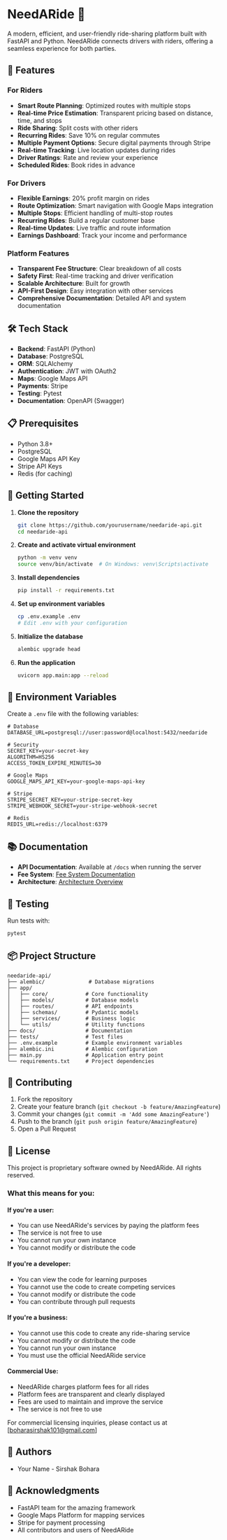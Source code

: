 # NeedARide 🚗

A modern, efficient, and user-friendly ride-sharing platform built with FastAPI and Python. NeedARide connects drivers with riders, offering a seamless experience for both parties.

## 🌟 Features

### For Riders

- **Smart Route Planning**: Optimized routes with multiple stops
- **Real-time Price Estimation**: Transparent pricing based on distance, time, and stops
- **Ride Sharing**: Split costs with other riders
- **Recurring Rides**: Save 10% on regular commutes
- **Multiple Payment Options**: Secure digital payments through Stripe
- **Real-time Tracking**: Live location updates during rides
- **Driver Ratings**: Rate and review your experience
- **Scheduled Rides**: Book rides in advance

### For Drivers

- **Flexible Earnings**: 20% profit margin on rides
- **Route Optimization**: Smart navigation with Google Maps integration
- **Multiple Stops**: Efficient handling of multi-stop routes
- **Recurring Rides**: Build a regular customer base
- **Real-time Updates**: Live traffic and route information
- **Earnings Dashboard**: Track your income and performance

### Platform Features

- **Transparent Fee Structure**: Clear breakdown of all costs
- **Safety First**: Real-time tracking and driver verification
- **Scalable Architecture**: Built for growth
- **API-First Design**: Easy integration with other services
- **Comprehensive Documentation**: Detailed API and system documentation

## 🛠️ Tech Stack

- **Backend**: FastAPI (Python)
- **Database**: PostgreSQL
- **ORM**: SQLAlchemy
- **Authentication**: JWT with OAuth2
- **Maps**: Google Maps API
- **Payments**: Stripe
- **Testing**: Pytest
- **Documentation**: OpenAPI (Swagger)

## 📋 Prerequisites

- Python 3.8+
- PostgreSQL
- Google Maps API Key
- Stripe API Keys
- Redis (for caching)

## 🚀 Getting Started

1. **Clone the repository**

   ```bash
   git clone https://github.com/yourusername/needaride-api.git
   cd needaride-api
   ```

2. **Create and activate virtual environment**

   ```bash
   python -m venv venv
   source venv/bin/activate  # On Windows: venv\Scripts\activate
   ```

3. **Install dependencies**

   ```bash
   pip install -r requirements.txt
   ```

4. **Set up environment variables**

   ```bash
   cp .env.example .env
   # Edit .env with your configuration
   ```

5. **Initialize the database**

   ```bash
   alembic upgrade head
   ```

6. **Run the application**
   ```bash
   uvicorn app.main:app --reload
   ```

## 📝 Environment Variables

Create a `.env` file with the following variables:

```env
# Database
DATABASE_URL=postgresql://user:password@localhost:5432/needaride

# Security
SECRET_KEY=your-secret-key
ALGORITHM=HS256
ACCESS_TOKEN_EXPIRE_MINUTES=30

# Google Maps
GOOGLE_MAPS_API_KEY=your-google-maps-api-key

# Stripe
STRIPE_SECRET_KEY=your-stripe-secret-key
STRIPE_WEBHOOK_SECRET=your-stripe-webhook-secret

# Redis
REDIS_URL=redis://localhost:6379
```

## 📚 Documentation

- **API Documentation**: Available at `/docs` when running the server
- **Fee System**: [Fee System Documentation](docs/fee_system.md)
- **Architecture**: [Architecture Overview](docs/architecture.md)

## 🧪 Testing

Run tests with:

```bash
pytest
```

## 📦 Project Structure

```
needaride-api/
├── alembic/              # Database migrations
├── app/
│   ├── core/            # Core functionality
│   ├── models/          # Database models
│   ├── routes/          # API endpoints
│   ├── schemas/         # Pydantic models
│   ├── services/        # Business logic
│   └── utils/           # Utility functions
├── docs/                # Documentation
├── tests/               # Test files
├── .env.example         # Example environment variables
├── alembic.ini          # Alembic configuration
├── main.py              # Application entry point
└── requirements.txt     # Project dependencies
```

## 🤝 Contributing

1. Fork the repository
2. Create your feature branch (`git checkout -b feature/AmazingFeature`)
3. Commit your changes (`git commit -m 'Add some AmazingFeature'`)
4. Push to the branch (`git push origin feature/AmazingFeature`)
5. Open a Pull Request

## 📄 License

This project is proprietary software owned by NeedARide. All rights reserved.

### What this means for you:

#### If you're a user:

- You can use NeedARide's services by paying the platform fees
- The service is not free to use
- You cannot run your own instance
- You cannot modify or distribute the code

#### If you're a developer:

- You can view the code for learning purposes
- You cannot use the code to create competing services
- You cannot modify or distribute the code
- You can contribute through pull requests

#### If you're a business:

- You cannot use this code to create any ride-sharing service
- You cannot modify or distribute the code
- You cannot run your own instance
- You must use the official NeedARide service

#### Commercial Use:

- NeedARide charges platform fees for all rides
- Platform fees are transparent and clearly displayed
- Fees are used to maintain and improve the service
- The service is not free to use

For commercial licensing inquiries, please contact us at [boharasirshak101@gmail.com]

## 👥 Authors

- Your Name - Sirshak Bohara

## 🙏 Acknowledgments

- FastAPI team for the amazing framework
- Google Maps Platform for mapping services
- Stripe for payment processing
- All contributors and users of NeedARide
